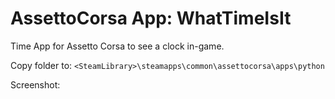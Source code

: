 # AssettoCorsa App: WhatTimeIsIt

Time App for Assetto Corsa to see a clock in-game.

Copy folder to:
`<SteamLibrary>\steamapps\common\assettocorsa\apps\python`

Screenshot:
